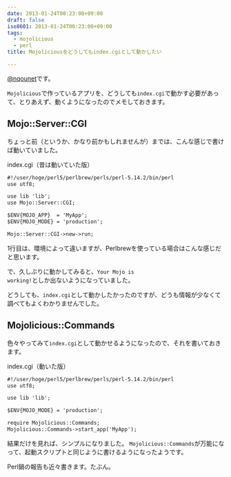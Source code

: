 ```yaml
---
date: 2013-01-24T00:23:00+09:00
draft: false
iso8601: 2013-01-24T00:23:00+09:00
tags:
  - mojolicious
  - perl
title: Mojoliciousをどうしてもindex.cgiとして動かしたい

---
```


<a href="https://twitter.com/nqounet">@nqounet</a>です。

<code>Mojolicious</code>で作っているアプリを、どうしても<code>index.cgi</code>で動かす必要があって、とりあえず、動くようになったのでメモしておきます。
<h2>Mojo::Server::CGI</h2>
ちょっと前（というか、かなり前かもしれませんが）までは、こんな感じで書けば動いていました。

index.cgi（昔は動いていた版）
```default
#!/user/hoge/perl5/perlbrew/perls/perl-5.14.2/bin/perl
use utf8;

use lib 'lib';
use Mojo::Server::CGI;

$ENV{MOJO_APP}  = 'MyApp';
$ENV{MOJO_MODE} = 'production';

Mojo::Server::CGI->new->run;
```
1行目は、環境によって違いますが、Perlbrewを使っている場合はこんな感じだと思います。

で、久しぶりに動かしてみると、<code>Your Mojo is working!</code>としか出ないようになっていました。

どうしても、<code>index.cgi</code>として動かしたかったのですが、どうも情報が少なくて調べてもよくわかりませんでした。
<h2>Mojolicious::Commands</h2>
色々やってみて<code>index.cgi</code>として動かせるようになったので、それを書いておきます。

index.cgi（動いた版）
```default
#!/user/hoge/perl5/perlbrew/perls/perl-5.14.2/bin/perl
use utf8;

use lib 'lib';

$ENV{MOJO_MODE} = 'production';

require Mojolicious::Commands;
Mojolicious::Commands->start_app('MyApp');
```
結果だけを見れば、シンプルになりました。 <code>Mojolicious::Commands</code>が万能になって、起動スクリプトと同じように書けるようになったようです。

Perl鍋の報告も近々書きます。たぶん。    	